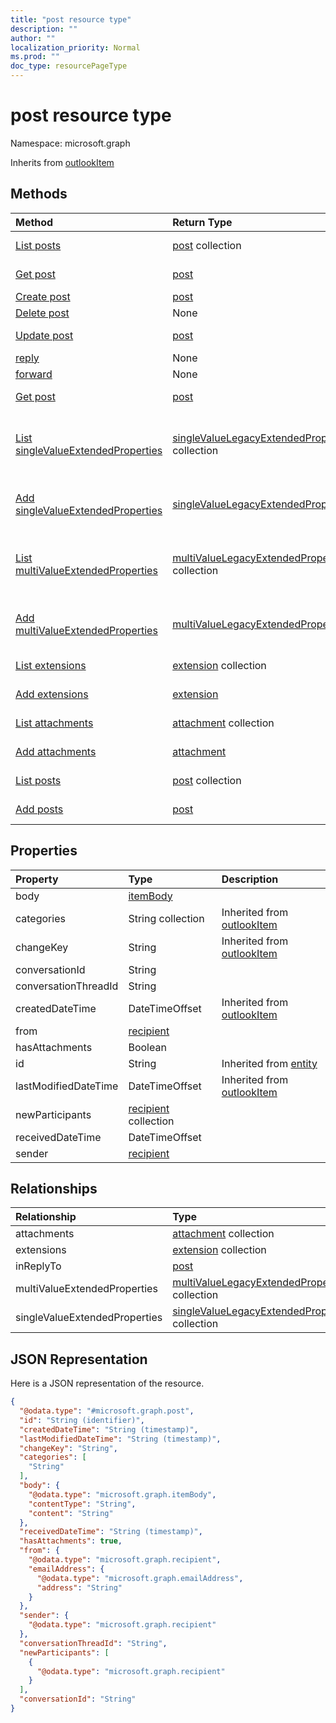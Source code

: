 ```yaml
---
title: "post resource type"
description: ""
author: ""
localization_priority: Normal
ms.prod: ""
doc_type: resourcePageType
---
```


# post resource type


Namespace: microsoft.graph




Inherits from [outlookItem](../resources/outlookitem.md)

## Methods
|Method|Return Type|Description|
|:---|:---|:---|
|[List posts](../api/post-list.md)|[post](../resources/post.md) collection|List properties and relationships of the [post](../resources/post.md) objects.|
|[Get post](../api/post-get.md)|[post](../resources/post.md)|Read properties and relationships of the [post](../resources/post.md) object.|
|[Create post](../api/post-create.md)|[post](../resources/post.md)|Create a new [post](../resources/post.md) object.|
|[Delete post](../api/post-delete.md)|None|Deletes a [post](../resources/post.md).|
|[Update post](../api/post-update.md)|[post](../resources/post.md)|Update the properties of a [post](../resources/post.md) object.|
|[reply](../api/post-reply.md)|None||
|[forward](../api/post-forward.md)|None||
|[Get post](../api/post-get.md)|[post](../resources/post.md)|Read properties and relationships of the [post](../resources/post.md) object.|
|[List singleValueExtendedProperties](../api/post-list-singlevalueextendedproperties.md)|[singleValueLegacyExtendedProperty](../resources/singlevaluelegacyextendedproperty.md) collection|Get the singleValueLegacyExtendedProperties from the singleValueExtendedProperties navigation property.|
|[Add singleValueExtendedProperties](../api/post-post-singlevalueextendedproperties.md)|[singleValueLegacyExtendedProperty](../resources/singlevaluelegacyextendedproperty.md)|Add singleValueExtendedProperties by posting to the singleValueExtendedProperties collection.|
|[List multiValueExtendedProperties](../api/post-list-multivalueextendedproperties.md)|[multiValueLegacyExtendedProperty](../resources/multivaluelegacyextendedproperty.md) collection|Get the multiValueLegacyExtendedProperties from the multiValueExtendedProperties navigation property.|
|[Add multiValueExtendedProperties](../api/post-post-multivalueextendedproperties.md)|[multiValueLegacyExtendedProperty](../resources/multivaluelegacyextendedproperty.md)|Add multiValueExtendedProperties by posting to the multiValueExtendedProperties collection.|
|[List extensions](../api/post-list-extensions.md)|[extension](../resources/extension.md) collection|Get the extensions from the extensions navigation property.|
|[Add extensions](../api/post-post-extensions.md)|[extension](../resources/extension.md)|Add extensions by posting to the extensions collection.|
|[List attachments](../api/post-list-attachments.md)|[attachment](../resources/attachment.md) collection|Get the attachments from the attachments navigation property.|
|[Add attachments](../api/post-post-attachments.md)|[attachment](../resources/attachment.md)|Add attachments by posting to the attachments collection.|
|[List posts](../api/conversationthread-list-posts.md)|[post](../resources/post.md) collection|Get the posts from the posts navigation property.|
|[Add posts](../api/conversationthread-post-posts.md)|[post](../resources/post.md)|Add posts by posting to the posts collection.|

## Properties
|Property|Type|Description|
|:---|:---|:---|
|body|[itemBody](../resources/itembody.md)||
|categories|String collection| Inherited from [outlookItem](../resources/outlookitem.md)|
|changeKey|String| Inherited from [outlookItem](../resources/outlookitem.md)|
|conversationId|String||
|conversationThreadId|String||
|createdDateTime|DateTimeOffset| Inherited from [outlookItem](../resources/outlookitem.md)|
|from|[recipient](../resources/recipient.md)||
|hasAttachments|Boolean||
|id|String| Inherited from [entity](../resources/entity.md)|
|lastModifiedDateTime|DateTimeOffset| Inherited from [outlookItem](../resources/outlookitem.md)|
|newParticipants|[recipient](../resources/recipient.md) collection||
|receivedDateTime|DateTimeOffset||
|sender|[recipient](../resources/recipient.md)||

## Relationships
|Relationship|Type|Description|
|:---|:---|:---|
|attachments|[attachment](../resources/attachment.md) collection||
|extensions|[extension](../resources/extension.md) collection||
|inReplyTo|[post](../resources/post.md)||
|multiValueExtendedProperties|[multiValueLegacyExtendedProperty](../resources/multivaluelegacyextendedproperty.md) collection||
|singleValueExtendedProperties|[singleValueLegacyExtendedProperty](../resources/singlevaluelegacyextendedproperty.md) collection||

## JSON Representation
Here is a JSON representation of the resource.
<!-- {
  "blockType": "resource",
  "keyProperty": "id",
  "@odata.type": "microsoft.graph.post",
  "baseType": "microsoft.graph.outlookItem",
  "openType": true
}
-->
``` json
{
  "@odata.type": "#microsoft.graph.post",
  "id": "String (identifier)",
  "createdDateTime": "String (timestamp)",
  "lastModifiedDateTime": "String (timestamp)",
  "changeKey": "String",
  "categories": [
    "String"
  ],
  "body": {
    "@odata.type": "microsoft.graph.itemBody",
    "contentType": "String",
    "content": "String"
  },
  "receivedDateTime": "String (timestamp)",
  "hasAttachments": true,
  "from": {
    "@odata.type": "microsoft.graph.recipient",
    "emailAddress": {
      "@odata.type": "microsoft.graph.emailAddress",
      "address": "String"
    }
  },
  "sender": {
    "@odata.type": "microsoft.graph.recipient"
  },
  "conversationThreadId": "String",
  "newParticipants": [
    {
      "@odata.type": "microsoft.graph.recipient"
    }
  ],
  "conversationId": "String"
}
```

